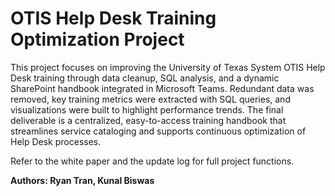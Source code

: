 # OTIS Help Desk Training Optimization Project



This project focuses on improving the University of Texas System OTIS Help Desk training through data cleanup, SQL analysis, and a dynamic SharePoint handbook integrated in Microsoft Teams. Redundant data was removed, key training metrics were extracted with SQL queries, and visualizations were built to highlight performance trends. The final deliverable is a centralized, easy-to-access training handbook that streamlines service cataloging and supports continuous optimization of Help Desk processes.

Refer to the white paper and the update log for full project functions.



**Authors: Ryan Tran, Kunal Biswas**
